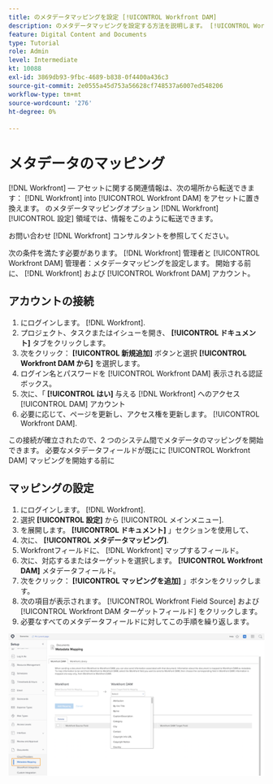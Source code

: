 ```yaml
---
title: のメタデータマッピングを設定 [!UICONTROL Workfront DAM]
description: のメタデータマッピングを設定する方法を説明します。 [!UICONTROL Workfront DAM].
feature: Digital Content and Documents
type: Tutorial
role: Admin
level: Intermediate
kt: 10088
exl-id: 3869db93-9fbc-4689-b838-0f4400a436c3
source-git-commit: 2e0555a45d753a56628cf748537a6007ed548206
workflow-type: tm+mt
source-wordcount: '276'
ht-degree: 0%

---
```


# メタデータのマッピング

[!DNL Workfront] — アセットに関する関連情報は、次の場所から転送できます： [!DNL Workfront] into [!UICONTROL Workfront DAM] をアセットに置き換えます。 のメタデータマッピングオプション [!DNL Workfront] [!UICONTROL 設定] 領域では、情報をこのように転送できます。

お問い合わせ [!DNL Workfront] コンサルタントを参照してください。

次の条件を満たす必要があります。 [!DNL Workfront] 管理者と [!UICONTROL Workfront DAM] 管理者：メタデータマッピングを設定します。 開始する前に、 [!DNL Workfront] および [!UICONTROL Workfront DAM] アカウント。

## アカウントの接続

1. にログインします。 [!DNL Workfront].
1. プロジェクト、タスクまたはイシューを開き、 **[!UICONTROL ドキュメント]** タブをクリックします。
1. 次をクリック： **[!UICONTROL 新規追加]** ボタンと選択 **[!UICONTROL Workfront DAM から]** を選択します。
1. ログイン名とパスワードを [!UICONTROL Workfront DAM] 表示される認証ボックス。
1. 次に、「 **[!UICONTROL はい]** 与える [!DNL Workfront] へのアクセス [!UICONTROL DAM] アカウント
1. 必要に応じて、ページを更新し、アクセス権を更新します。 [!UICONTROL Workfront DAM].

この接続が確立されたので、2 つのシステム間でメタデータのマッピングを開始できます。 必要なメタデータフィールドが既にに [!UICONTROL Workfront DAM] マッピングを開始する前に

## マッピングの設定

1. にログインします。 [!DNL Workfront].
1. 選択 **[!UICONTROL 設定]** から [!UICONTROL メインメニュー].
1. を展開します。 **[!UICONTROL ドキュメント]** 」セクションを使用して、
1. 次に、 **[!UICONTROL メタデータマッピング]**.
1. Workfrontフィールドに、 [!DNL Workfront] マップするフィールド。
1. 次に、対応するまたはターゲットを選択します。 **[!UICONTROL Workfront DAM]** メタデータフィールド。
1. 次をクリック： **[!UICONTROL マッピングを追加]** 」ボタンをクリックします。
1. 次の項目が表示されます。 [!UICONTROL Workfront Field Source] および [!UICONTROL Workfront DAM ターゲットフィールド] をクリックします。
1. 必要なすべてのメタデータフィールドに対してこの手順を繰り返します。

![のスクリーンショット [!UICONTROL メタデータマッピング] スクリーンイン [!DNL Workfront]](assets/01-metadata-mapping.png)
